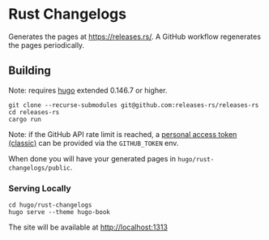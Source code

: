# Rust Changelogs

Generates the pages at <https://releases.rs/>. A GitHub workflow regenerates
the pages periodically.

## Building

Note: requires [hugo](https://gohugo.io/) extended 0.146.7 or higher.

```shell
git clone --recurse-submodules git@github.com:releases-rs/releases-rs
cd releases-rs
cargo run
```

Note: if the GitHub API rate limit is reached, a [personal access token (classic)](https://docs.github.com/en/authentication/keeping-your-account-and-data-secure/managing-your-personal-access-tokens#types-of-personal-access-tokens)
can be provided via the `GITHUB_TOKEN` env.

When done you will have your generated pages in `hugo/rust-changelogs/public`.

### Serving Locally

```shell
cd hugo/rust-changelogs
hugo serve --theme hugo-book
```

The site will be available at <http://localhost:1313>
